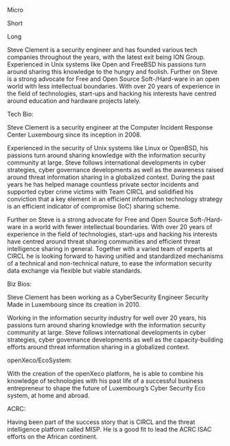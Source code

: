 Micro

Short

Long

Steve Clement is a security engineer and has founded various tech companies throughout the years, with the latest exit being ION Group.
Experienced in Unix systems like Open and FreeBSD his passions turn around sharing this knowledge to the hungry and foolish.
Further on Steve is a strong advocate for Free and Open Source Soft-/Hard-ware in an open world with less intellectual boundaries.
With over 20 years of experience in the field of technologies, start-ups and hacking his interests have centred around education and hardware projects lately.


Tech Bio:

Steve Clement is a security engineer at the Computer Incident Response Center Luxembourg since its inception in 2008.
 
Experienced in the security of Unix systems like Linux or OpenBSD, his passions turn around sharing knowledge with the information security community at large. Steve follows international developments in cyber strategies, cyber governance developments as well as the awareness raised around threat information sharing in a globalized context. During the past years he has helped manage countless private sector incidents and supported cyber crime victims with Team CIRCL and solidified his conviction that a key element in an efficient information technology strategy is an efficient indicator of compromise (IoC) sharing scheme.
 
Further on Steve is a strong advocate for Free and Open Source Soft-/Hard-ware in a world with fewer intellectual boundaries. With over 20 years of experience in the field of technologies, start-ups and hacking his interests have centred around threat sharing communities and efficient threat intelligence sharing in general. Together with a varied team of experts at CIRCL he is looking forward to having unified and standardized mechanisms of a technical and non-technical nature, to ease the information security data exchange via flexible but viable standards.

Biz Bios:

Steve Clement has been working as a CyberSecurity Engineer Security Made in Luxembourg since its creation in 2010.

Working in the information security industry for well over 20 years, his passions turn around sharing knowledge with the information security community at large.
Steve follows international developments in cyber strategies, cyber governance developments as well as the capacity-building efforts around threat information sharing in a globalized context.

openXeco/EcoSystem:

With the creation of the openXeco platform, he is able to combine his knowledge of technologies with his past life of a successful business entrepreneur to shape the future of Luxembourg’s Cyber Security Eco system, at home and abroad.

ACRC:

Having been part of the success story that is CIRCL and the threat intelligence platform called MISP. He is a good fit to lead the ACRC ISAC efforts on the African continent.
